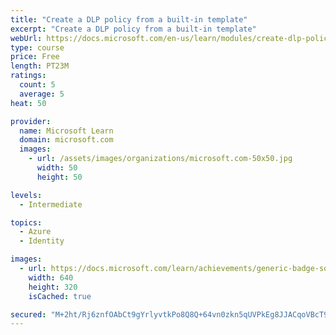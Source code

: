 ```yaml
---
title: "Create a DLP policy from a built-in template"
excerpt: "Create a DLP policy from a built-in template"
webUrl: https://docs.microsoft.com/en-us/learn/modules/create-dlp-policy-from-built-template/
type: course
price: Free
length: PT23M
ratings:
  count: 5
  average: 5
heat: 50

provider:
  name: Microsoft Learn
  domain: microsoft.com
  images:
    - url: /assets/images/organizations/microsoft.com-50x50.jpg
      width: 50
      height: 50

levels:
  - Intermediate

topics:
  - Azure
  - Identity

images:
  - url: https://docs.microsoft.com/learn/achievements/generic-badge-social.png
    width: 640
    height: 320
    isCached: true

secured: "M+2ht/Rj6znfOAbCt9gYrlyvtkPo8Q8Q+64vn0zkn5qUVPkEg8JJACqoVBcT9NWfR3qninrbqXYtDr3jdBnMD5ykcBMDHsJ+hXHAF2pMhZ1E9vD6i4Z3oWT2oYNJWUzW2fDSXT33T3w0CT8gliEgpPKuRKKSfG771JmbrYKcbwcaDNr6y48y4fiXME+QBZrbKClGoh+KMPnDD65owg4ehb7ST+WRmaDks9EOH/FIX+fko1DMWAKwKPdWscTc9ETLRuQrbeuLQxzNjQ1zbXf0lyUtRO3VrZCnoQjBc5lo9PrBzTwXfQ8DNU1qhHfOQtHdnNdMPcfLLCDwV5Q+b2djPSt2EYloIK/Gm1XsseHKGjT4hrU1QbUYX4CupTSU1AkG29dazCdmXyhrY5xrASJ5eS1q8JDszRcD1ta76F74wV0=;bUE3ogI4WZ/c6NVl+J7UYg=="
---
```


